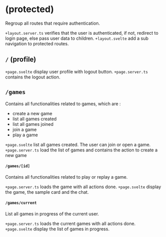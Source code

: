 # (protected)

Regroup all routes that require authentication.

``+layout.server.ts`` verifies that the user is authenticated, if not, redirect to login page, else pass user data to children.
``+layout.svelte`` add a sub navigation to protected routes.

## `/` (profile)

``+page.svelte`` display user profile with logout button.
``+page.server.ts`` contains the logout action.

## `/games`

Contains all functionalities related to games, which are :
- create a new game
- list all games created
- list all games joined
- join a game
- play a game

``+page.svelte`` list all games created. The user can join or open a game.
``+page.server.ts`` load the list of games and contains the action to create a new game

#### `/games/[id]`

Contains all functionalities related to play or replay a game.

``+page.server.ts`` loads the game with all actions done.
``+page.svelte`` display the game, the sample card and the chat.

#### `/games/current`

List all games in progress of the current user.

``+page.server.ts`` loads the current games with all actions done.
``+page.svelte`` display the list of games in progress.
